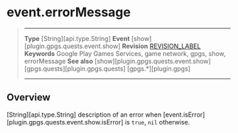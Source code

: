 # event.errorMessage

> --------------------- ------------------------------------------------------------------------------------------
> __Type__              [String][api.type.String]
> __Event__             [show][plugin.gpgs.quests.event.show]
> __Revision__          [REVISION_LABEL](REVISION_URL)
> __Keywords__          Google Play Games Services, game network, gpgs, show, errorMessage
> __See also__          [show][plugin.gpgs.quests.event.show]
>						[gpgs.quests][plugin.gpgs.quests]
>                       [gpgs.*][plugin.gpgs]
> --------------------- ------------------------------------------------------------------------------------------

## Overview

[String][api.type.String] description of an error when [event.isError][plugin.gpgs.quests.event.show.isError] is `true`, `nil` otherwise.